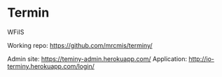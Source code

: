 # Termin
WFiIS

Working repo: https://github.com/mrcmis/terminy/

Admin site: https://teminy-admin.herokuapp.com/
Application: http://io-terminy.herokuapp.com/login/